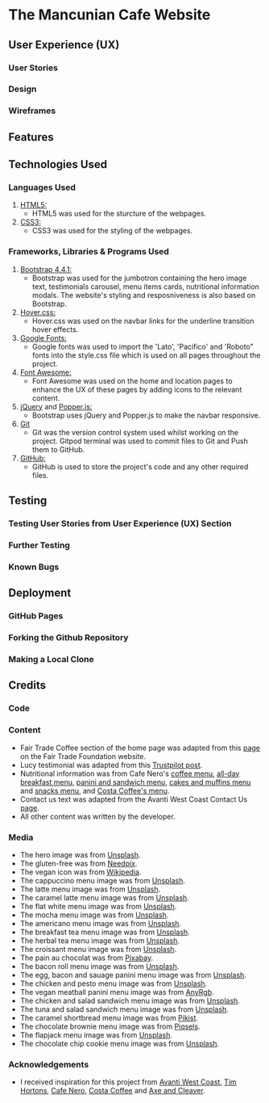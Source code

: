 # The Mancunian Cafe Website

## User Experience (UX)

### User Stories

### Design

### Wireframes

## Features

## Technologies Used

### Languages Used

1. [HTML5:](https://en.wikipedia.org/wiki/HTML5) 
    * HTML5 was used for the sturcture of the webpages.
2. [CSS3:](https://en.wikipedia.org/wiki/Cascading_Style_Sheets)
    * CSS3 was used for the styling of the webpages.

### Frameworks, Libraries & Programs Used

1. [Bootstrap 4.4.1:](https://getbootstrap.com/)
    * Bootstrap was used for the jumbotron containing the hero image text, testimonials carousel, menu items cards, nutritional information modals. The website's styling and resposniveness is also based on Bootstrap.
2. [Hover.css:](https://ianlunn.github.io/Hover/)
    * Hover.css was used on the navbar links for the underline transition hover effects.
3. [Google Fonts:](https://fonts.google.com/)
    * Google fonts was used to import the 'Lato', 'Pacifico' and 'Roboto" fonts into the style.css file which is used on all pages throughout the project.
4. [Font Awesome:](https://fontawesome.com/)
    * Font Awesome was used on the home and location pages to enhance the UX of these pages by adding icons to the relevant content.
5. [jQuery](https://jquery.com/) and [Popper.js:](https://popper.js.org/)
    * Bootstrap uses jQuery and Popper.js to make the navbar responsive.
6. [Git](https://git-scm.com/)
    * Git was the version control system used whilst working on the project. Gitpod terminal was used to commit files to Git and Push them to GitHub.
7. [GitHub:](https://github.com/)
    * GitHub is used to store the project's code and any other required files.

## Testing

### Testing User Stories from User Experience (UX) Section

### Further Testing

### Known Bugs

## Deployment

### GitHub Pages

### Forking the Github Repository

### Making a Local Clone

## Credits

### Code

### Content

* Fair Trade Coffee section of the home page was adapted from this [page](https://www.fairtrade.org.uk/buying-fairtrade/coffee/#:~:text=When%20you%20choose%20Fairtrade%20coffee,in%20improving%20productivity%20and%20quality) on the Fair Trade Foundation website.
* Lucy testimonial was adapted from this [Trustpilot post](https://uk.trustpilot.com/review/caffenero.com?languages=en&stars=5).
* Nutritional information was from Cafe Nero's [coffee menu](https://caffenero.com/uk/menu/coffee/), [all-day breakfast menu](https://caffenero.com/uk/menu/food/all-day-breakfast/), [panini and sandwich menu](https://caffenero.com/uk/menu/food/panini-sandwiches/), [cakes and muffins menu](https://caffenero.com/uk/menu/food/cakes-muffins/) and [snacks menu](https://caffenero.com/uk/menu/food/snacks/), and [Costa Coffee's menu](https://www.costa.co.uk/menu/).
* Contact us text was adapted from the Avanti West Coast Contact Us [page](https://www.avantiwestcoast.co.uk/help-and-support/contact-us).
* All other content was written by the developer.

### Media

* The hero image was from [Unsplash](https://unsplash.com/photos/I79Pgmhmy5M).
* The gluten-free was from [Needpix](https://www.needpix.com/photo/1208222/gluten-wheat-barley-food-diet-nutrition-gluten-free-eating-grain).
* The vegan icon was from [Wikipedia](https://upload.wikimedia.org/wikipedia/commons/7/79/Vegan_symbol.png).
* The cappuccino menu image was from [Unsplash](https://unsplash.com/photos/tPHZoqLkVw8).
* The latte menu image was from [Unsplash](https://unsplash.com/photos/s1-VmA26BIc).
* The caramel latte menu image was from [Unsplash](https://unsplash.com/photos/bbNssNJlsrk).
* The flat white menu image was from [Unsplash](https://unsplash.com/photos/ud_dMEf6M6k).
* The mocha menu image was from [Unsplash](https://unsplash.com/photos/72qDM1TA5p8).
* The americano menu image was from [Unsplash](https://unsplash.com/photos/N3bo4mkQEKM).
* The breakfast tea menu image was from [Unsplash](https://unsplash.com/photos/WgvTj1l6wps).
* The herbal tea menu image was from [Unsplash](https://unsplash.com/photos/7hohUWqBqU4).
* The croissant menu image was from [Unsplash](https://unsplash.com/photos/eUHKg4minfY).
* The pain au chocolat was from [Pixabay](https://cdn.pixabay.com/photo/2020/02/05/17/47/sweets-4821862_960_720.jpg).
* The bacon roll menu image was from [Unsplash](https://unsplash.com/photos/uhJfaJ6c9fY).
* The egg, bacon and sauage panini menu image was from [Unsplash](https://unsplash.com/photos/WcN0BupzoVg).
* The chicken and pesto menu image was from [Unsplash](https://unsplash.com/photos/z5UMFvTVXZg).
* The vegan meatball panini menu image was from [AnyRgb](https://c0.anyrgb.com/images/587/750/grilled-cheese-sandwich-food-kollam-india-school-lunch-school-canteen-bread-panini-table-paint-thumbnail.jpg).
* The chicken and salad sandwich menu image was from [Unsplash](https://unsplash.com/photos/IZ0LRt1khgM).
* The tuna and salad sandwich menu image was from [Unsplash](https://unsplash.com/photos/sBKLiRiunK0).
* The caramel shortbread menu image was from [Pikist](https://www.pikist.com/free-photo-vgadx).
* The chocolate brownie menu image was from [Piqsels](https://p0.piqsels.com/preview/480/697/97/dessert-food-chocolate-brownie.jpg).
* The flapjack menu image was from [Unsplash](https://unsplash.com/photos/-FyA5fhIPGI).
* The chocolate chip cookie menu image was from [Unsplash](https://unsplash.com/photos/7P-wc2Z2Ujs).


### Acknowledgements

 * I received inspiration for this project from [Avanti West Coast](https://www.avantiwestcoast.co.uk), [Tim Hortons](https://timhortons.co.uk), [Cafe Nero](https://caffenero.com/uk/), [Costa Coffee](https://www.costa.co.uk) and [Axe and Cleaver](https://www.chefandbrewer.com/pubs/cheshire/axe-cleaver/).